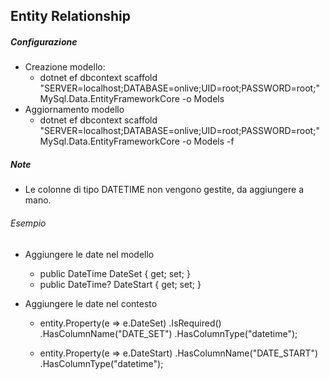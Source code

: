 Entity Relationship
-------------------
##### Configurazione
- Creazione modello:
	- dotnet ef dbcontext scaffold "SERVER=localhost;DATABASE=onlive;UID=root;PASSWORD=root;" MySql.Data.EntityFrameworkCore -o Models
- Aggiornamento modello
	- dotnet ef dbcontext scaffold "SERVER=localhost;DATABASE=onlive;UID=root;PASSWORD=root;" MySql.Data.EntityFrameworkCore -o Models -f

##### Note
- Le colonne di tipo DATETIME non vengono gestite, da aggiungere a mano.
###### Esempio
- Aggiungere le date nel modello
	- public DateTime DateSet { get; set; }
	- public DateTime? DateStart { get; set; }

- Aggiungere le date nel contesto
	- entity.Property(e => e.DateSet)
		.IsRequired()
		.HasColumnName("DATE_SET")
		.HasColumnType("datetime");

	- entity.Property(e => e.DateStart)
		.HasColumnName("DATE_START")
		.HasColumnType("datetime");
